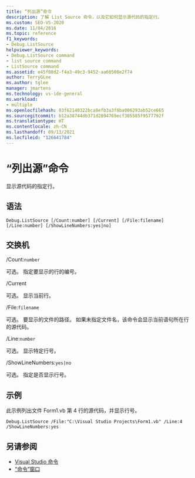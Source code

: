 ```yaml
---
title: “列出源”命令
description: 了解 List Source 命令，以及它如何显示源代码的指定行。
ms.custom: SEO-VS-2020
ms.date: 11/04/2016
ms.topic: reference
f1_keywords:
- Debug.ListSource
helpviewer_keywords:
- Debug.ListSource command
- list source command
- ListSource command
ms.assetid: e45f08d2-f4a3-49c3-9452-aa60508e2f74
author: TerryGLee
ms.author: tglee
manager: jmartens
ms.technology: vs-ide-general
ms.workload:
- multiple
ms.openlocfilehash: 03f62140322bca8efb3a3f8ba006293ab52ce665
ms.sourcegitcommit: b12a38744db371d2894769ecf305585f9577792f
ms.translationtype: HT
ms.contentlocale: zh-CN
ms.lasthandoff: 09/13/2021
ms.locfileid: "126641784"
---
```

# <a name="list-source-command"></a>“列出源”命令
显示源代码的指定行。

## <a name="syntax"></a>语法

```
Debug.ListSource [/Count:number] [/Current] [/File:filename]
[/Line:number] [/ShowLineNumbers:yes|no]
```

## <a name="switches"></a>交换机
/Count:`number`

可选。 指定要显示的行的编号。

/Current

可选。 显示当前行。

/File:`filename`

可选。 要显示的文件的路径。 如果未指定文件名，该命令会显示当前语句所在行的源代码。

/Line:`number`

可选。 显示特定行号。

/ShowLineNumbers:`yes|no`

可选。 指定是否显示行号。

## <a name="example"></a>示例
此示例列出文件 Form1.vb 第 4 行的源代码，并显示行号。

```
Debug.ListSource /File:"C:\Visual Studio Projects\Form1.vb" /Line:4 /ShowLineNumbers:yes
```

## <a name="see-also"></a>另请参阅

- [Visual Studio 命令](../../ide/reference/visual-studio-commands.md)
- [“命令”窗口](../../ide/reference/command-window.md)